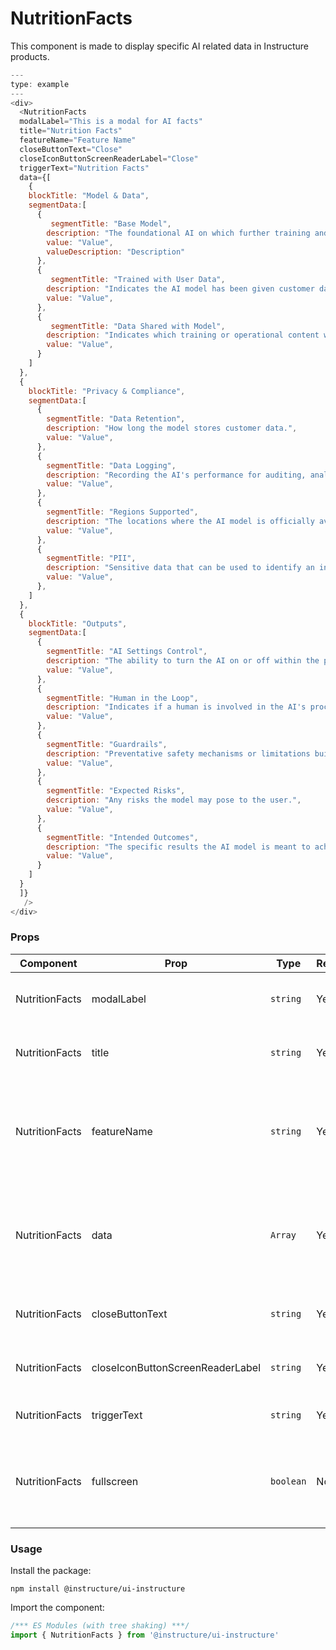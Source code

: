 # NutritionFacts


This component is made to display specific AI related data in Instructure products.

```js
---
type: example
---
<div>
  <NutritionFacts
  modalLabel="This is a modal for AI facts"
  title="Nutrition Facts"
  featureName="Feature Name"
  closeButtonText="Close"
  closeIconButtonScreenReaderLabel="Close"
  triggerText="Nutrition Facts"
  data={[
    {
    blockTitle: "Model & Data",
    segmentData:[
      {
         segmentTitle: "Base Model",
        description: "The foundational AI on which further training and customizations are built.",
        value: "Value",
        valueDescription: "Description"
      },
      {
         segmentTitle: "Trained with User Data",
        description: "Indicates the AI model has been given customer data in order to improve its results.",
        value: "Value",
      },
      {
         segmentTitle: "Data Shared with Model",
        description: "Indicates which training or operational content was given to the model.",
        value: "Value",
      }
    ]
  },
  {
    blockTitle: "Privacy & Compliance",
    segmentData:[
      {
        segmentTitle: "Data Retention",
        description: "How long the model stores customer data.",
        value: "Value",
      },
      {
        segmentTitle: "Data Logging",
        description: "Recording the AI's performance for auditing, analysis, and improvement.",
        value: "Value",
      },
      {
        segmentTitle: "Regions Supported",
        description: "The locations where the AI model is officially available and supported.",
        value: "Value",
      },
      {
        segmentTitle: "PII",
        description: "Sensitive data that can be used to identify an individual.",
        value: "Value",
      },
    ]
  },
  {
    blockTitle: "Outputs",
    segmentData:[
      {
        segmentTitle: "AI Settings Control",
        description: "The ability to turn the AI on or off within the product.",
        value: "Value",
      },
      {
        segmentTitle: "Human in the Loop",
        description: "Indicates if a human is involved in the AI's process or output.",
        value: "Value",
      },
      {
        segmentTitle: "Guardrails",
        description: "Preventative safety mechanisms or limitations built into the AI model.",
        value: "Value",
      },
      {
        segmentTitle: "Expected Risks",
        description: "Any risks the model may pose to the user.",
        value: "Value",
      },
      {
        segmentTitle: "Intended Outcomes",
        description: "The specific results the AI model is meant to achieve.",
        value: "Value",
      }
    ]
  }
  ]}
   />
</div>
```


### Props

| Component | Prop | Type | Required | Default | Description |
|-----------|------|------|----------|---------|-------------|
| NutritionFacts | modalLabel | `string` | Yes | - | i18n text for the label of the modal |
| NutritionFacts | title | `string` | Yes | - | i18n text for the Nutrition Facts title |
| NutritionFacts | featureName | `string` | Yes | - | i18n text for the feature name that the Nutrition Facts describes |
| NutritionFacts | data | `Array` | Yes | - | i18n text for the "model and data" heading of the Nutrition Facts |
| NutritionFacts | closeButtonText | `string` | Yes | - | i18n text for the close button |
| NutritionFacts | closeIconButtonScreenReaderLabel | `string` | Yes | - | i18n text for the close iconButton |
| NutritionFacts | triggerText | `string` | Yes | - | i18n text for the trigger |
| NutritionFacts | fullscreen | `boolean` | No | `false` | sets the modal size to 'fullscreen'. Used for small viewports |

### Usage

Install the package:

```shell
npm install @instructure/ui-instructure
```

Import the component:

```javascript
/*** ES Modules (with tree shaking) ***/
import { NutritionFacts } from '@instructure/ui-instructure'
```

